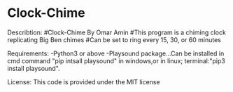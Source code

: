 # Clock-Chime
Describtion:
 #Clock-Chime By Omar Amin
 #This program is a chiming clock replicating Big Ben chimes
 #Can be set to ring every 15, 30, or 60 minutes

Requirements:
  -Python3 or above
  -Playsound package...Can be installed in cmd command "pip intsall playsound" in windows,or in linux; terminal:"pip3 install playsound".

License:
  This code is provided under the MIT license
